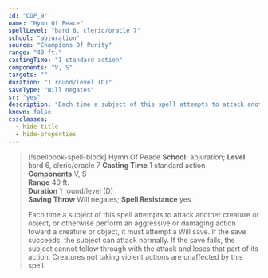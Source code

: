 ```yaml
---
id: "COP_9"
name: "Hymn Of Peace"
spellLevel: "bard 6, cleric/oracle 7"
school: "abjuration"
source: "Champions Of Purity"
range: "40 ft."
castingTime: "1 standard action"
components: "V, S"
targets: ""
duration: "1 round/level (D)"
saveType: "Will negates"
sr: "yes"
description: "Each time a subject of this spell attempts to attack another creature or object, or otherwise perform an aggressive or damaging action toward a creature or object, it must attempt a Will save. If the save succeeds, the subject can attack normally. If the save fails, the subject cannot follow through with the attack and loses that part of its action. Creatures not taking violent actions are unaffected by this spell."
known: false
cssclasses:
  - hide-title
  - hide-properties
---
```


> [!spellbook-spell-block] Hymn Of Peace
> **School:** abjuration; **Level** bard 6, cleric/oracle 7
> **Casting Time** 1 standard action  
> **Components** V, S  
> **Range** 40 ft.  
> **Duration** 1 round/level (D)  
> **Saving Throw** Will negates; **Spell Resistance** yes
> 
> Each time a subject of this spell attempts to attack another creature or object, or otherwise perform an aggressive or damaging action toward a creature or object, it must attempt a Will save. If the save succeeds, the subject can attack normally. If the save fails, the subject cannot follow through with the attack and loses that part of its action. Creatures not taking violent actions are unaffected by this spell.